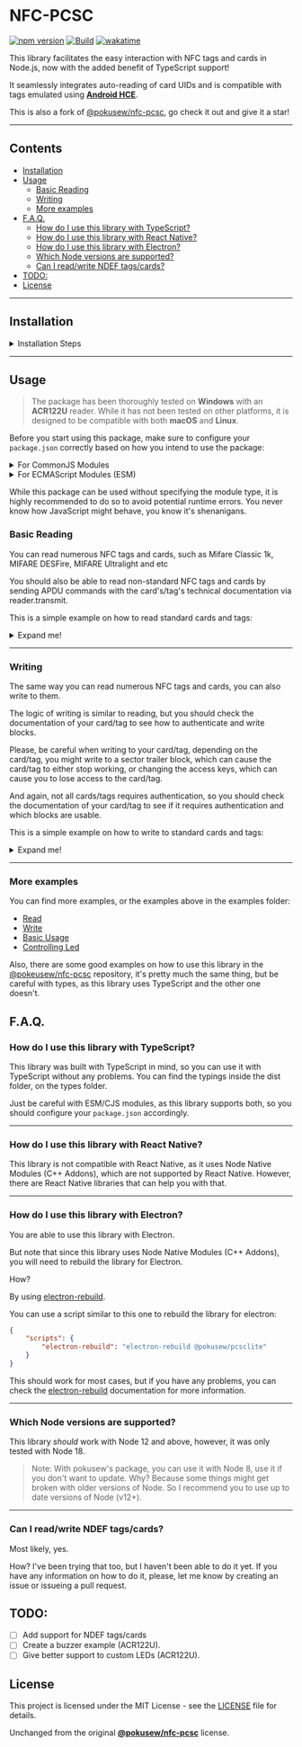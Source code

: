 # NFC-PCSC

[![npm version](https://badge.fury.io/js/@tockawa%2Fnfc-pcsc.svg)](https://badge.fury.io/js/@tockawa%2Fnfc-pcsc)
[![Build](https://github.com/tockawaffle/nfc-pcsc/actions/workflows/build.yml/badge.svg)](https://github.com/tockawaffle/nfc-pcsc/actions/workflows/build.yml)
[![wakatime](https://wakatime.com/badge/user/e0979afa-f854-452d-b8a8-56f9d69eaa3b/project/018b871f-82a7-46da-97a1-95f6cfa9b9d8.svg)](https://wakatime.com/badge/user/e0979afa-f854-452d-b8a8-56f9d69eaa3b/project/018b871f-82a7-46da-97a1-95f6cfa9b9d8)

This library facilitates the easy interaction with NFC tags and cards in Node.js, now with the added benefit of TypeScript support!

It seamlessly integrates auto-reading of card UIDs and is compatible with tags emulated using [**Android HCE**](https://developer.android.com/guide/topics/connectivity/nfc/hce.html).

This is also a fork of [@pokusew/nfc-pcsc](https://github.com/pokusew), go check it out and give it a star!

---

## Contents

<!-- START doctoc generated TOC please keep comment here to allow auto update -->
<!-- DON'T EDIT THIS SECTION, INSTEAD RE-RUN doctoc TO UPDATE -->

-   [Installation](#installation)
-   [Usage](#usage)
    -   [Basic Reading](#basic-reading)
    -   [Writing](#writing)
    -   [More examples](#more-examples)
-   [F.A.Q.](#faq)
    -   [How do I use this library with TypeScript?](#how-do-i-use-this-library-with-typescript)
    -   [How do I use this library with React Native?](#how-do-i-use-this-library-with-react-native)
    -   [How do I use this library with Electron?](#how-do-i-use-this-library-with-electron)
    -   [Which Node versions are supported?](#which-node-versions-are-supported)
    -   [Can I read/write NDEF tags/cards?](#can-i-readwrite-ndef-tagscards)
-   [TODO:](#todo)
-   [License](#license)

<!-- END doctoc generated TOC please keep comment here to allow auto update -->

---

## Installation

<details>
<summary>Installation Steps</summary>
</br>

> This library relies on Node Native Modules (C++ Addons), which are compiled automatically via node-gyp when you install the package using npm or yarn. To ensure a smooth installation, a C/C++ compiler toolchain and other tools must be pre-installed on your system.
>
> For a detailed list of prerequisites and installation instructions for your specific OS, please consult the [Node-Gyp Installation Guide](https://github.com/nodejs/node-gyp#installation).

1. **macOS and Windows**: No additional installations are necessary as the pcsclite API is natively provided by the operating systems.

1.1 **Linux/UNIX**: You may need to install the pcsclite library and daemon.

<details>

**For Debian/Ubuntu:**

```bash
sudo apt-get install libpcsclite1 libpcsclite-dev pcscd
```

This command installs the necessary library and daemon. If you are using a different Linux distribution, refer to its respective documentation for installation instructions.

</details>

2. With the prerequisites in place, you can install the package using npm or yarn:

```bash
npm install @tockawa/nfc-pcsc
```

or

```bash
yarn add @tockawa/nfc-pcsc
```

After installation, you're all set to include this package in your project!

</details>

---

## Usage

> The package has been thoroughly tested on **Windows** with an **ACR122U** reader. While it has not been tested on other platforms, it is designed to be compatible with both **macOS** and **Linux**.

Before you start using this package, make sure to configure your `package.json` correctly based on how you intend to use the package:

<details>
<summary>For CommonJS Modules</summary>

Ensure your `package.json` includes the following line:

```json
{
	"type": "commonjs"
}
```

This is crucial to prevent runtime errors. The package is compatible with both ESM and CJS modules, and specifying the module type helps avoid potential issues.

</details>

<details>
<summary>For ECMAScript Modules (ESM)</summary>

Ensure your `package.json` includes the following line:

```json
{
	"type": "module"
}
```

This is crucial to prevent runtime errors. The package is compatible with both ESM and CJS modules, and specifying the module type helps avoid potential issues.

</details>

While this package can be used without specifying the module type, it is highly recommended to do so to avoid potential runtime errors. You never know how JavaScript might behave, you know it's shenanigans.

### Basic Reading

You can read numerous NFC tags and cards, such as Mifare Classic 1k, MIFARE DESFire, MIFARE Ultralight and etc

You should also be able to read non-standard NFC tags and cards by sending APDU commands with the card's/tag's technical documentation via reader.transmit.

This is a simple example on how to read standard cards and tags:

<details>
<summary> Expand me! </summary>

This is a classic example on reading a Mifare Classic 1k NFC Card.

It might differ a bit from card to card, mainly on authentication and reading blocks, so you should check the documentation of your card to see how to authenticate and read blocks.

```js
// #############
// Example: Reading data from NFC cards
// - Compatible with any PC/SC card reader.
// - Covered in this example:
//   - Initializing the NFC reader.
//   - Detecting when a card is in proximity.
//   - Authenticating and reading specific blocks from the card.
// - Important: This example demonstrates reading from the card, not writing.
// #############

import PCSC, { KEYS, Card } from "../src";

// Extract the KEY_TYPE_A constant from the KEYS module, which represents the type A authentication key.
const { KEY_TYPE_A } = KEYS;

(async () => {
	// Instantiate a new PCSC object to interface with the NFC card reader.
	const nfc = new PCSC();

	// Set up an event listener for when a new NFC reader is detected.
	//Reader can be type of ACR122 or Reader, so if you have a ACR122U/ACR1252U you can use the ACR122 type, otherwise use the Reader type.
	//import { ACR122 } from "../src/index";
	//nfc.on("reader", (reader: ACR122) => {...})

	//import { Reader } from "../src/index";
	//nfc.on("reader", (reader: Reader) => {...})
	nfc.on("reader", async (reader) => {
		// Set up an event listener for when a card is detected by the reader.
		reader.on("card", async (card) => {
			console.log("Card detected", card);

			try {
				// Function to authenticate and read a specific block from the card.
				async function readBlock(block: number): Promise<string> {
					//Notice that I am authenticating the requested blocks with the correct key type and key.
					//Not all cards/tags requires authentication, so you should check the documentation of your card/tag to see if it requires authentication and which blocks are usable.
					await reader.authenticate(
						block,
						KEY_TYPE_A,
						"FFFFFFFFFFFF"
					);
					const data = await reader.read(block, 16);
					return data.toString("utf8");
				}

				// Function to fetch data from a predefined set of blocks on the card.
				async function fetchData(): Promise<string[]> {
					// Note that I'm trying to authenticate the blocks in the order 4, 5, 6, 8.
					// Block 7 is not authenticated because normally it's a sector trailer block, which is used for storing access keys and other metadata. This on Mifare Classic 1k, you should
					//check for the documentation on your card for sector blocks and manufacturer blocks.
					// You can read more about it here: https://github.com/pokusew/nfc-pcsc/issues/16#issuecomment-304989178
					const blocks = [4, 5, 6, 8];
					const payloads: string[] = [];

					for (const block of blocks) {
						payloads.push(await readBlock(block));
					}

					return payloads;
				}

				console.log("Payload", await fetchData());
				reader.close(); // Close the reader after reading the necessary data.
			} catch (error) {
				console.log("Authentication error", error);
			}
		});

		// Set up an event listener for handling errors related to the reader.
		reader.on("error", (err) => {
			console.log("Error", err);
		});
	});

	// Set up a global event listener for any other NFC-related errors.
	nfc.on("error", (err) => {
		console.log("Error", err);
		throw err;
	});
})();
```

</details>

---

### Writing

The same way you can read numerous NFC tags and cards, you can also write to them.

The logic of writing is similar to reading, but you should check the documentation of your card/tag to see how to authenticate and write blocks.

Please, be careful when writing to your card/tag, depending on the card/tag, you might write to a sector trailer block, which can cause the card/tag to either stop working, or changing the access keys, which can cause you to lose access to the card/tag.

And again, not all cards/tags requires authentication, so you should check the documentation of your card/tag to see if it requires authentication and which blocks are usable.

This is a simple example on how to write to standard cards and tags:

<details>
<summary> Expand me! </summary>

```js
"use strict";

// #############
// Example: Writing data to NFC cards
// - Compatible with any PC/SC card reader.
// - What is covered in this example:
//   - Initializing the NFC reader.
//   - Detecting when a card is in proximity.
//   - Authenticating and writing specific data to predetermined blocks on the card.
// - Important: This example demonstrates writing to the card, not reading.
// #############

import PCSC, { KEYS, Reader } from "../src";

// Extract the KEY_TYPE_A constant from the KEYS module, representing the type A authentication key.
const { KEY_TYPE_A } = KEYS;

// This function handles the authentication process for a specific block on the card and writes the specified data to it.
async function authenticateAndWrite(
	reader: Reader,
	block: number,
	data: string
) {
	try {
		// Authenticate the block using the type A key and a predefined key value.
		await reader.authenticate(block, KEY_TYPE_A, "FFFFFFFFFFFF");

		// Prepare the data to be written. We're using a 16-byte buffer and filling it with our data.
		const bufferData = Buffer.allocUnsafe(16);
		bufferData.fill(0); // Initialize the buffer with zeros.
		bufferData.write(data); // Write our data string to the buffer.

		// Write the buffer data to the specified block on the card.
		await reader.write(block, bufferData, 16);
	} catch (error) {
		console.log(`Error writing to block ${block}`, error);
		throw error; // Rethrow the error so that it can be caught and handled by an outer scope, if necessary.
	}
}

(async () => {
	// Instantiate the PCSC object to interface with the NFC card reader.
	const nfc = new PCSC();

	// Event listener for detecting an NFC reader.
	//Reader can be type of ACR122 or Reader, so if you have a ACR122U/ACR1252U you can use the ACR122 type, otherwise use the Reader type.
	//import { ACR122 } from "../src/index";
	//nfc.on("reader", (reader: ACR122) => {...})

	//import { Reader } from "../src/index";
	//nfc.on("reader", (reader: Reader) => {...})
	nfc.on("reader", async (reader) => {
		// Event listener for detecting when a card is in proximity to the reader.
		reader.on("card", async () => {
			try {
				// Authenticate and write specific data to several blocks on the card.
				await authenticateAndWrite(reader, 4, "123456789123456");
				await authenticateAndWrite(reader, 5, "Nixy");
				await authenticateAndWrite(reader, 6, "Tocka");
				await authenticateAndWrite(reader, 8, "xxxxxxxxxxx");

				reader.close(); // Close the reader after completing the write operations.
				console.log("Write success"); // Log a message to indicate a successful write operation.
			} catch (error) {
				console.log("Write error", error); // Log any error that might occur during the write process.
			}
		});

		// Event listener for handling errors that are specific to the reader.
		reader.on("error", (err) => {
			console.log("Reader error", err);
		});
	});

	// Global event listener to catch any other NFC-related errors.
	nfc.on("error", (err) => {
		console.log("NFC error", err);
		throw err; // Rethrow the error to halt further execution or to be caught by a potential outer error handler.
	});
})();
```

</details>

---

### More examples

You can find more examples, or the examples above in the examples folder:

-   [Read](https://github.com/tockawaffle/nfc-pcsc/blob/master/examples/read.ts)
-   [Write](https://github.com/tockawaffle/nfc-pcsc/blob/master/examples/write.ts)
-   [Basic Usage](https://github.com/tockawaffle/nfc-pcsc/blob/master/examples/basic.ts)
-   [Controlling Led](https://github.com/tockawaffle/nfc-pcsc/blob/master/examples/led.ts)

Also, there are some good examples on how to use this library in the [@pokeusew/nfc-pcsc](https://github.com/pokusew/nfc-pcsc) repository, it's pretty much the same thing, but be careful with types, as this library uses TypeScript and the other one doesn't.

## F.A.Q.

### How do I use this library with TypeScript?

This library was built with TypeScript in mind, so you can use it with TypeScript without any problems. You can find the typings inside the dist folder, on the types folder.

Just be careful with ESM/CJS modules, as this library supports both, so you should configure your `package.json` accordingly.

---

### How do I use this library with React Native?

This library is not compatible with React Native, as it uses Node Native Modules (C++ Addons), which are not supported by React Native. However, there are React Native libraries that can help you with that.

---

### How do I use this library with Electron?

You are able to use this library with Electron.

But note that since this library uses Node Native Modules (C++ Addons), you will need to rebuild the library for Electron.

How?

By using [electron-rebuild](https://github.com/electron/rebuild).

You can use a script similar to this one to rebuild the library for electron:

```json
{
	"scripts": {
		"electron-rebuild": "electron-rebuild @pokusew/pcsclite"
	}
}
```

This should work for most cases, but if you have any problems, you can check the [electron-rebuild](https://github.com/electron/rebuild) documentation for more information.

---

### Which Node versions are supported?

This library _should_ work with Node 12 and above, however, it was only tested with Node 18.

> Note: With pokusew's package, you can use it with Node 8, use it if you don't want to update.
> Why? Because some things might get broken with older versions of Node. So I recommend you to use up to date versions of Node (v12+).

---

### Can I read/write NDEF tags/cards?

Most likely, yes.

How? I've been trying that too, but I haven't been able to do it yet. If you have any information on how to do it, please, let me know by creating an issue or issueing a pull request.

## TODO:

-   [ ] Add support for NDEF tags/cards
-   [ ] Create a buzzer example (ACR122U).
-   [ ] Give better support to custom LEDs (ACR122U).

## License

This project is licensed under the MIT License - see the [LICENSE](https://github.com/tockawaffle/nfc-pcsc/blob/master/LICENSE) file for details.

Unchanged from the original [**@pokusew/nfc-pcsc**](https://github.com/pokusew) license.
